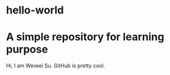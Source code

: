 # hello-world
A simple repository for learning purpose
===========================

Hi, I am Weiwei Su. GitHub is pretty cool.
